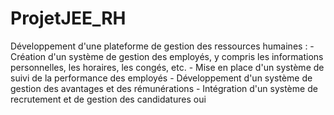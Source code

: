 # ProjetJEE_RH
Développement d'une plateforme de gestion des ressources humaines :
      - Création d'un système de gestion des employés, y compris les informations personnelles, les horaires, les congés, etc.
      - Mise en place d'un système de suivi de la performance des employés
      - Développement d'un système de gestion des avantages et des rémunérations
      - Intégration d'un système de recrutement et de gestion des candidatures
oui

